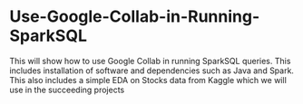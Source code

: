 # Use-Google-Collab-in-Running-SparkSQL
This will show how to use Google Collab in running SparkSQL queries. This includes installation of software and dependencies such as Java and Spark.
This also includes a simple EDA on Stocks data from Kaggle which we will use in the succeeding projects
